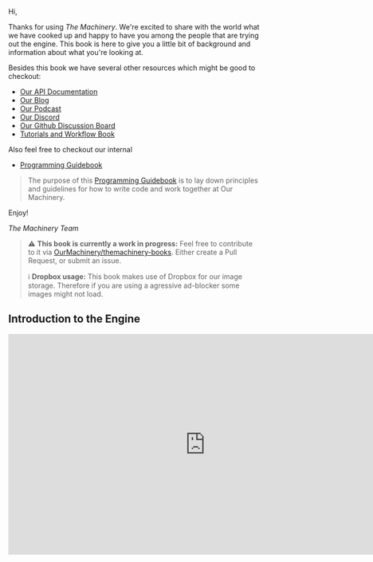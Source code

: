 Hi,

Thanks for using *The Machinery*. We're excited to share with the world what we have cooked up and happy to have you among the people that are trying out the engine. This book is here to give you a little bit of background and information about what you're looking at.

Besides this book we have several other resources which might be good to checkout:

- [Our API Documentation]({{docs}}apidoc.html)
- [Our Blog](https://ourmachinery.com/post/)
- [Our Podcast](https://anchor.fm/ourmachinery)
- [Our Discord](https://discord.gg/SHHSZaH)
- [Our Github Discussion Board](https://github.com/OurMachinery/themachinery-public/discussions)
- [Tutorials and Workflow Book]({{base_url}})

Also feel free to checkout our internal

- [Programming Guidebook](https://ourmachinery.com/apidoc/doc/guidebook.md.html)

> The purpose of this [Programming Guidebook](https://ourmachinery.com/apidoc/doc/guidebook.md.html) is to lay down principles and guidelines for how to write code and work together at Our Machinery.

Enjoy!

*The Machinery Team*

> ⚠ **This book is currently a work in progress:** Feel free to contribute to it via [OurMachinery/themachinery-books](https://github.com/OurMachinery/themachinery-books). Either create a Pull Request, or submit an issue.
> 
> ℹ️ **Dropbox usage:** This book makes use of Dropbox for our image storage. Therefore if you are using a agressive ad-blocker some images might not load.

## Introduction to the Engine

<iframe frameborder="0" scrolling="no" marginheight="0" marginwidth="0"width="788.54" height="443" type="text/html" src="https://www.youtube.com/embed/oQGghpCqBhI?autoplay=0&fs=0&iv_load_policy=3&showinfo=0&rel=0&cc_load_policy=0&start=0&end=0&origin=http://ourmachinery.com"></iframe>







